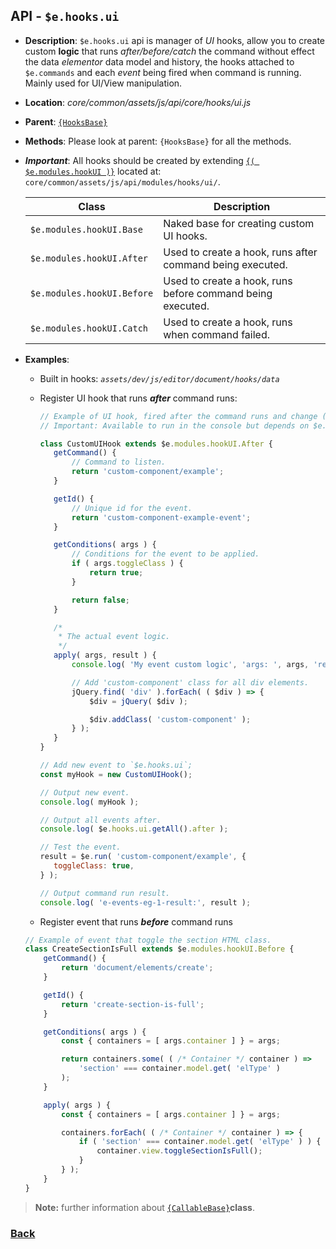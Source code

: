 ## API -  `$e.hooks.ui`
*  **Description**: `$e.hooks.ui` api is manager of _UI_ hooks, allow you to create custom **logic** 
that runs *after/before/catch* the command without effect the data *elementor* data model and history,
the hooks attached to `$e.commands` and each  _event_ being fired when command is running.
Mainly used for UI/View manipulation.
*  **Location**: *core/common/assets/js/api/core/hooks/ui.js*
*  **Parent**: [`{HooksBase}`](#HooksBase)
*  **Methods**: Please look at parent: `{HooksBase}` for all the methods.
* ***Important***: All hooks should be created by extending [`{( $e.modules.hookUI )}`](#e-modules-hooks-ui) located at: `core/common/assets/js/api/modules/hooks/ui/`.
	
	| Class                           | Description                                                                                            
	|---------------------------------|--------------------------------------------------------------------------------
	| `$e.modules.hookUI.Base`        | Naked base for creating custom UI hooks.                   
	| `$e.modules.hookUI.After`       | Used to create a hook, runs after command being executed.
	| `$e.modules.hookUI.Before`      | Used to create a hook, runs before command being executed.
	| `$e.modules.hookUI.Catch`       | Used to create a hook, runs when command failed.
 
 * **Examples**:
   * Built in hooks:  *`assets/dev/js/editor/document/hooks/data`*
   * Register UI hook that runs **_after_** command runs:

        ```javascript
        // Example of UI hook, fired after the command runs and change ( CSS Class ) of all div elements.
        // Important: Available to run in the console but depends on $e.components example#1. ( TODO ADD LINK )
        
        class CustomUIHook extends $e.modules.hookUI.After {
           getCommand() {
               // Command to listen.
               return 'custom-component/example';
           }
        
           getId() {
               // Unique id for the event.
               return 'custom-component-example-event';
           }
        
           getConditions( args ) {
               // Conditions for the event to be applied.
               if ( args.toggleClass ) {
                   return true;
               }
        
               return false;
           }
        
           /*
            * The actual event logic.
            */
           apply( args, result ) {
               console.log( 'My event custom logic', 'args: ', args, 'result: ', result );
        
               // Add 'custom-component' class for all div elements.
               jQuery.find( 'div' ).forEach( ( $div ) => {
                   $div = jQuery( $div );
        
                   $div.addClass( 'custom-component' );
               } );
           }
        }
        
        // Add new event to `$e.hooks.ui`;
        const myHook = new CustomUIHook();
        
        // Output new event.
        console.log( myHook );
        
        // Output all events after.
        console.log( $e.hooks.ui.getAll().after );
        
        // Test the event.
        result = $e.run( 'custom-component/example', {
           toggleClass: true,
        } );
        
        // Output command run result.
        console.log( 'e-events-eg-1-result:', result );
        ```

   * Register event that runs **_before_** command runs
    ```javascript
    // Example of event that toggle the section HTML class.
    class CreateSectionIsFull extends $e.modules.hookUI.Before {
        getCommand() {
            return 'document/elements/create';
        }
    
        getId() {
            return 'create-section-is-full';
        }
    
        getConditions( args ) {
            const { containers = [ args.container ] } = args;
    
            return containers.some( ( /* Container */ container ) =>
                'section' === container.model.get( 'elType' )
            );
        }
    
        apply( args ) {
            const { containers = [ args.container ] } = args;
    
            containers.forEach( ( /* Container */ container ) => {
                if ( 'section' === container.model.get( 'elType' ) ) {
                    container.view.toggleSectionIsFull();
                }
            } );
        }
    }
    ```
> **Note:** further information about [`{CallableBase}`](../module/module---internal-callable-base.md)**class**.
  
### [Back](../readme.md) 
